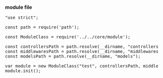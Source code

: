  ### module file

<pre>
"use strict";

const path = require('path');

const ModuleClass = require('../../core/module');

const controllersPath = path.resolve(__dirname, "controllers");
const middlewaresPath = path.resolve(__dirname, "middlewares");
const modelsPath = path.resolve(__dirname, "models");

var module = new ModuleClass("test", controllersPath, middlewaresPath, modelsPath);
module.init();
</pre>